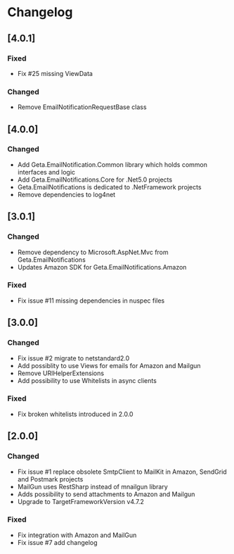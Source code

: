 ﻿# Changelog

## [4.0.1]

### Fixed
- Fix #25 missing ViewData

### Changed
- Remove EmailNotificationRequestBase class

## [4.0.0]

### Changed
- Add Geta.EmailNotification.Common library which holds common interfaces and logic
- Add Geta.EmailNotifications.Core for .Net5.0 projects
- Geta.EmailNotifications is dedicated to .NetFramework projects
- Remove dependencies to log4net

## [3.0.1]

### Changed
- Remove dependency to Microsoft.AspNet.Mvc from Geta.EmailNotifications
- Updates Amazon SDK for Geta.EmailNotifications.Amazon

### Fixed
- Fix issue #11 missing dependencies in nuspec files

## [3.0.0]

### Changed
- Fix issue #2 migrate to netstandard2.0
- Add possiblity to use Views for emails for Amazon and Mailgun
- Remove URlHelperExtensions
- Add possibility to use Whitelists in async clients

### Fixed
- Fix broken whitelists introduced in 2.0.0

## [2.0.0]

### Changed
- Fix issue #1 replace obsolete SmtpClient to MailKit in Amazon, SendGrid and Postmark projects
- MailGun uses RestSharp instead of mnailgun library
- Adds possibility to send attachments to Amazon and Mailgun
- Upgrade to TargetFrameworkVersion v4.7.2

### Fixed
- Fix integration with Amazon and MailGun
- Fix issue #7 add changelog
